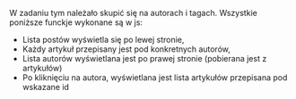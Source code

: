 W zadaniu tym należało skupić się na autorach i tagach. Wszystkie poniższe funckje wykonane są w js:

* Lista postów wyświetla się po lewej stronie,
* Każdy artykuł przepisany jest pod konkretnych autorów,
* Lista autorów wyświetlana jest po prawej stronie (pobierana jest z artykułów)
* Po kliknięciu na autora, wyświetlana jest lista artykułów przepisana pod wskazane id
